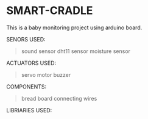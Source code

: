 # SMART-CRADLE
This is a baby monitoring project using arduino board.

 SENORS USED:
  >sound sensor
  >dht11 sensor
  >moisture sensor
  
 ACTUATORS USED:
 >servo motor
 >buzzer
 
 COMPONENTS:
 >bread board
 >connecting wires

LIBRIARIES USED:
  
